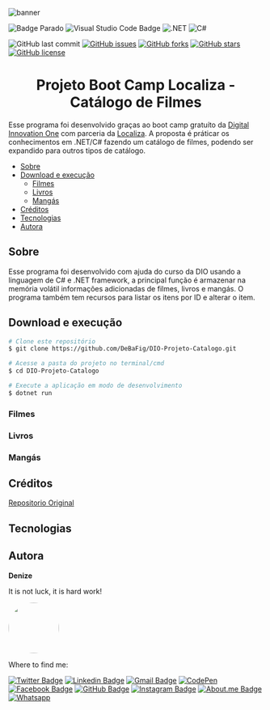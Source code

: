 
![banner](https://user-images.githubusercontent.com/46844031/163654807-a6cdebaf-6b42-49f2-b416-ad74d93861c8.jpg)





![Badge Parado](http://img.shields.io/static/v1?label=STATUS&message=Parado&color=red&style=for-the-badge)  ![Visual Studio Code Badge](https://img.shields.io/badge/Visual_Studio_Code-0078D4?style=for-the-badge&logo=visual%20studio%20code&logoColor=white)  ![.NET](https://img.shields.io/badge/.NET-512BD4?style=for-the-badge&logo=dotnet&logoColor=white)  ![C#](https://img.shields.io/badge/C%23-239120?style=for-the-badge&logo=c-sharp&logoColor=white)


![GitHub last commit](https://img.shields.io/github/last-commit/DeBaFig/DIO-Projeto-Catalogo)  [![GitHub issues](https://img.shields.io/github/issues/DeBaFig/DIO-Projeto-Catalogo)](https://github.com/DeBaFig/DIO-Projeto-Catalogo/issues) [![GitHub forks](https://img.shields.io/github/forks/DeBaFig/DIO-Projeto-Catalogo)](https://github.com/DeBaFig/DIO-Projeto-Catalogo/network) [![GitHub stars](https://img.shields.io/github/stars/DeBaFig/DIO-Projeto-Catalogo)](https://github.com/DeBaFig/DIO-Projeto-Catalogo/stargazers) [![GitHub license](https://img.shields.io/github/license/DeBaFig/DIO-Projeto-Catalogo)](https://github.com/DeBaFig/DIO-Projeto-Catalogo/blob/main/LICENSE) 

<h1 align="center">Projeto Boot Camp Localiza - Catálogo de Filmes</h1>

Esse programa foi desenvolvido graças ao boot camp gratuíto da [Digital Innovation One](https://www.dio.me/) com parceria da [Localiza](https://www.localiza.com/brasil/pt-br). A proposta é práticar os conhecimentos em .NET/C# fazendo um catálogo de filmes, podendo ser expandido para outros tipos de catálogo. 

<!--ts-->
   * [Sobre](#sobre)
   * [Download e execução](#download-e-execução)
      * [Filmes](#filmes)
      * [Livros](#livros)
      * [Mangás](#mangás)
   * [Créditos](#créditos)
   * [Tecnologias](#tecnologias)
   * [Autora](#autora)
<!--te-->


## Sobre

Esse programa foi desenvolvido com ajuda do curso da DIO usando a linguagem de C# e .NET framework, a principal função é armazenar na memória volátil informações adicionadas de filmes, livros e mangás. O programa também tem recursos para listar os itens por ID e alterar o item.

## Download e execução

```bash
# Clone este repositório
$ git clone https://github.com/DeBaFig/DIO-Projeto-Catalogo.git

# Acesse a pasta do projeto no terminal/cmd
$ cd DIO-Projeto-Catalogo

# Execute a aplicação em modo de desenvolvimento
$ dotnet run
```

### Filmes

### Livros

### Mangás

## Créditos
[Repositorio Original](https://github.com/eduardolfelix/dio-cad-series-filmes-simples.NET)

## Tecnologias

## Autora

**Denize**

It is not luck, it is hard work!

<img style="border-radius: 50%;" src="https://user-images.githubusercontent.com/46844031/163518939-915f6e15-200a-4e9c-9f54-9bee6beec89b.jpg" width="100px;" alt=""/>

Where to find me:

[![Twitter Badge](https://img.shields.io/badge/Twitter-1DA1F2?style=for-the-badge&logo=twitter&logoColor=white)](https://twitter.com/Dbassi91)   [![Linkedin Badge](https://img.shields.io/badge/LinkedIn-0077B5?style=for-the-badge&logo=linkedin&logoColor=white)](https://www.linkedin.com/in/dbfigueiredo/)   [![Gmail Badge](	https://img.shields.io/badge/Gmail-D14836?style=for-the-badge&logo=gmail&logoColor=white)](mailto:denize.f.bassi@gmail.com)   [![CodePen](https://img.shields.io/badge/Codepen-000000?style=for-the-badge&logo=codepen&logoColor=white)](https://codepen.io/debafig)   
[![Facebook Badge](https://img.shields.io/badge/Facebook-1877F2?style=for-the-badge&logo=facebook&logoColor=white)](https://www.facebook.com/d.bassi91/)   [![GitHub Badge](https://img.shields.io/badge/GitHub-100000?style=for-the-badge&logo=github&logoColor=white)](https://github.com/DeBaFig)   [![Instagram Badge](https://img.shields.io/badge/Instagram-E4405F?style=for-the-badge&logo=instagram&logoColor=white)](https://www.instagram.com/bassidenize/)   [![About.me Badge](https://img.shields.io/badge/website-000000?style=for-the-badge&logo=About.me&logoColor=white)](https://about.me/denizefigueiredo/getstarted)   [![Whatsapp](https://img.shields.io/badge/WhatsApp-25D366?style=for-the-badge&logo=whatsapp&logoColor=white)](https://wa.me/qr/VMVHOV7CIFHYP1)
